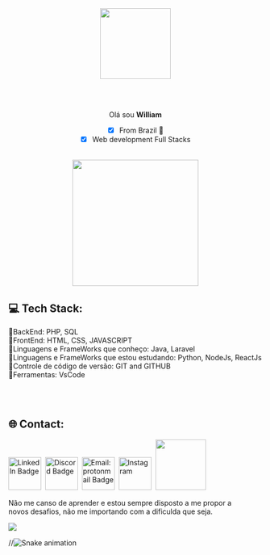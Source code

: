 <div align = "center">
  <img height = "140px" src = "https://user-images.githubusercontent.com/92947069/183311882-d6cec5b0-18e8-48cf-a551-098f295fbce5.gif" >
</div>

<br><br>
<div align = "center">
  
Olá sou <strong>William</strong>

-[x] From Brazil 📍<br>
-[x] Web development Full Stacks<br>
<br>
  
  <img height = "250px" src = "https://camo.githubusercontent.com/e8b1254cc15ec3b2b4ea3b3358df8b16e6cb530a7b8f4f95afd7495ed1473313/68747470733a2f2f63646e2e646973636f72646170702e636f6d2f6174746163686d656e74732f3733323632333139333034363634363933362f3837373539313932343230393438373837322f6d616e6a69726f2e676966" >
</div>


## 💻 Tech Stack:
📌BackEnd: PHP, SQL <br>
📌FrontEnd: HTML, CSS, JAVASCRIPT <br>
📌Linguagens e FrameWorks que conheço: Java, Laravel <br>
📌Linguagens e FrameWorks que estou estudando: Python, NodeJs, ReactJs <br>
📌Controle de código de versão: GIT and GITHUB <br>
📌Ferramentas: VsCode 

<br><br>

## 🌐 Contact:

<span>
  
<a href="https://www.linkedin.com/in/william-rodrigues-55ba43233" target="_blank">
<img src="https://camo.githubusercontent.com/c8a9c5b414cd812ad6a97a46c29af67239ddaeae08c41724ff7d945fb4c047e5/68747470733a2f2f6564656e742e6769746875622e696f2f537570657254696e7949636f6e732f696d616765732f7376672f6c696e6b6564696e2e737667" alt="LinkedIn Badge" height="65"></a>&nbsp; 

<a href="WilliamR.S#6970" target="_blank">
<img src="https://camo.githubusercontent.com/79fcdc7c43f1a1d7c175827976ffee8177814a016fb1b9578ff70f1aef759578/68747470733a2f2f6564656e742e6769746875622e696f2f537570657254696e7949636f6e732f696d616765732f7376672f646973636f72642e737667" title="WilliamR.S#6970" alt="Discord Badge" height="65"></a>&nbsp;

<a href="https://mailto:will2012050@gmail.com" target="_blank">
<img src="https://camo.githubusercontent.com/4a3dd8d10a27c272fd04b2ce8ed1a130606f95ea6a76b5e19ce8b642faa18c27/68747470733a2f2f6564656e742e6769746875622e696f2f537570657254696e7949636f6e732f696d616765732f7376672f676d61696c2e737667" alt="Email: protonmail Badge" height="65"></a>&nbsp; 

<a href="https://www.instagram.com/will_tnc" target="_blank">
<img src="https://camo.githubusercontent.com/c9dacf0f25a1489fdbc6c0d2b41cda58b77fa210a13a886d6f99e027adfbd358/68747470733a2f2f6564656e742e6769746875622e696f2f537570657254696e7949636f6e732f696d616765732f7376672f696e7374616772616d2e737667" alt="Instagram" height="65"></a>&nbsp;
 
</span>

<img height = "100px" src="https://user-images.githubusercontent.com/92947069/183308602-5b5810ac-0990-45e6-b448-043c239db400.gif"/>

<span>
  
Não me canso de aprender e estou sempre disposto a me propor a <br>
novos desafios, não me importando com a dificulda que seja.
  
</span>

<img align="left" src="https://profile-counter.glitch.me/WilliamRodri/count.svg?"  />


<br> 

//![Snake animation](https://github.com/WilliamRodri/WilliamRodri/blob/output/github-contribution-grid-snake.svg)

